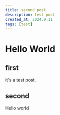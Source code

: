 ```yaml
---
title: second post
description: test post
created_at: 2024.9.11
tags: [test]
---
```

# Hello World

## first
it's a test post.

## second
Hello world
